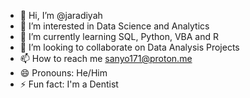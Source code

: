 - 👋 Hi, I’m @jaradiyah
- 👀 I’m interested in Data Science and Analytics
- 🌱 I’m currently learning SQL, Python, VBA and R
- 💞️ I’m looking to collaborate on Data Analysis Projects
- 📫 How to reach me sanyo171@proton.me
- 😄 Pronouns: He/Him
- ⚡ Fun fact: I'm a Dentist

<!---
jaradiyah/jaradiyah is a ✨ special ✨ repository because its `README.md` (this file) appears on your GitHub profile.
You can click the Preview link to take a look at your changes.
--->
